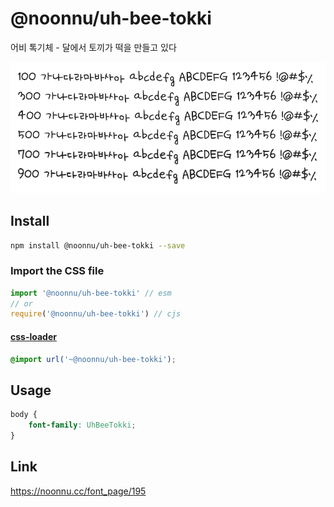 # @noonnu/uh-bee-tokki

어비 톡기체 - 달에서 토끼가 떡을 만들고 있다

![example](./example.png)

## Install

```bash
npm install @noonnu/uh-bee-tokki --save
```

### Import the CSS file

```js
import '@noonnu/uh-bee-tokki' // esm
// or
require('@noonnu/uh-bee-tokki') // cjs
```

#### [css-loader](https://github.com/webpack-contrib/css-loader)

```css
@import url('~@noonnu/uh-bee-tokki');
```

## Usage

```css
body {
    font-family: UhBeeTokki;
}
```

## Link

https://noonnu.cc/font_page/195
